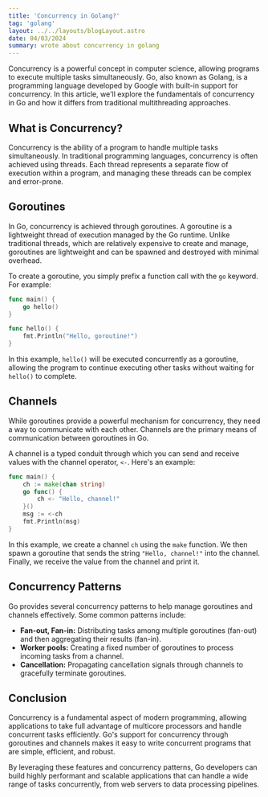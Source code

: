 ```yaml
---
title: 'Concurrency in Golang?'
tag: 'golang'
layout: ../../layouts/blogLayout.astro
date: 04/03/2024
summary: wrote about concurrency in golang
---
```


Concurrency is a powerful concept in computer science, allowing programs to execute multiple tasks simultaneously. Go, also known as Golang, is a programming language developed by Google with built-in support for concurrency. In this article, we'll explore the fundamentals of concurrency in Go and how it differs from traditional multithreading approaches.

## What is Concurrency?

Concurrency is the ability of a program to handle multiple tasks simultaneously. In traditional programming languages, concurrency is often achieved using threads. Each thread represents a separate flow of execution within a program, and managing these threads can be complex and error-prone.

## Goroutines

In Go, concurrency is achieved through goroutines. A goroutine is a lightweight thread of execution managed by the Go runtime. Unlike traditional threads, which are relatively expensive to create and manage, goroutines are lightweight and can be spawned and destroyed with minimal overhead.

To create a goroutine, you simply prefix a function call with the `go` keyword. For example:

```go
func main() {
    go hello()
}

func hello() {
    fmt.Println("Hello, goroutine!")
}
```

In this example, `hello()` will be executed concurrently as a goroutine, allowing the program to continue executing other tasks without waiting for `hello()` to complete.

## Channels

While goroutines provide a powerful mechanism for concurrency, they need a way to communicate with each other. Channels are the primary means of communication between goroutines in Go.

A channel is a typed conduit through which you can send and receive values with the channel operator, `<-`. Here's an example:

```go
func main() {
    ch := make(chan string)
    go func() {
        ch <- "Hello, channel!"
    }()
    msg := <-ch
    fmt.Println(msg)
}
```

In this example, we create a channel `ch` using the `make` function. We then spawn a goroutine that sends the string `"Hello, channel!"` into the channel. Finally, we receive the value from the channel and print it.

## Concurrency Patterns

Go provides several concurrency patterns to help manage goroutines and channels effectively. Some common patterns include:

- **Fan-out, Fan-in:** Distributing tasks among multiple goroutines (fan-out) and then aggregating their results (fan-in).
- **Worker pools:** Creating a fixed number of goroutines to process incoming tasks from a channel.
- **Cancellation:** Propagating cancellation signals through channels to gracefully terminate goroutines.

## Conclusion

Concurrency is a fundamental aspect of modern programming, allowing applications to take full advantage of multicore processors and handle concurrent tasks efficiently. Go's support for concurrency through goroutines and channels makes it easy to write concurrent programs that are simple, efficient, and robust.

By leveraging these features and concurrency patterns, Go developers can build highly performant and scalable applications that can handle a wide range of tasks concurrently, from web servers to data processing pipelines.